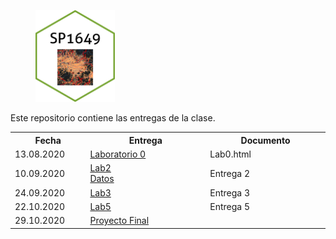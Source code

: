 <figure>
  <img src="baseplot.png" width="30%">
</figure>

Este repositorio contiene las entregas de la clase.

<table style="width:100%">
  <tr>
    <th width="10%"> Fecha </th>
    <th width="25%">  Entrega </th>
    <th width="25%">  Documento </th>
  </tr>
  <tr>
    <td width="10%"> 13.08.2020 </td>
    <td width="25%">  <a href="Primer laboratorio"> Laboratorio 0 </td>
    <td width="25%">  <a href="Lab0.html"></a> Lab0.html</td>
  </tr>
  <tr>
    <td width="10%"> 10.09.2020 </td>
    <td width="25%"> <a href="https://malfaro2.github.io/SP1649-II20/SP1649_c05_2020.html#53">Lab2</a>  <br>
       <a href="london_street.csv">Datos</a> </td>
    <td width="25%">  <a href="LAb2_MarianaCubero.pdf"></a> Entrega 2 </td>
  </tr>
  <tr>
    <td width="10%"> 24.09.2020 </td>
    <td width="25%">  <a href="https://rspatial.org/raster/analysis/4-interpolation.html">Lab3</a> </td>
    <td width="25%">  <a href="laboratorio-3.pdf"></a>Entrega 3 </td>
  </tr>
    <tr>
    <td width="10%"> 22.10.2020 </td>
    <td width="25%">  <a href="https://rspatial.org/raster/analysis/3-spauto.html"> Lab5 </a> </td>
    <td width="25%"> <a href="Lab-5.pdf"></a>Entrega 5 </td>
  </tr>
    <tr>
    <td width="10%"> 29.10.2020 </td>
    <td width="25%">  <a href="SP1649_c13_2020.html">Proyecto Final  </a>  </td>
    <td width="25%">   </td>
</table>
